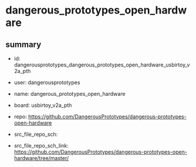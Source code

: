 # dangerous_prototypes_open_hardware
 
## summary 
* id: dangerousprototypes_dangerous_prototypes_open_hardware_usbirtoy_v2a_pth
* user: dangerousprototypes
* name: dangerous_prototypes_open_hardware
* board: usbirtoy_v2a_pth
* repo: https://github.com/DangerousPrototypes/dangerous-prototypes-open-hardware



* src_file_repo_sch: 
* src_file_repo_sch_link: https://github.com/DangerousPrototypes/dangerous-prototypes-open-hardware/tree/master/






